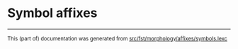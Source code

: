 
# Symbol affixes

* * *

<small>This (part of) documentation was generated from [src/fst/morphology/affixes/symbols.lexc](https://github.com/giellalt/lang-tqb/blob/main/src/fst/morphology/affixes/symbols.lexc)</small>
